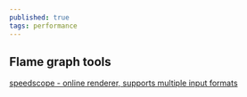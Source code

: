 ```yaml
---
published: true
tags: performance
---
```

## Flame graph tools

[speedscope - online renderer, supports multiple input formats](https://github.com/jlfwong/speedscope)